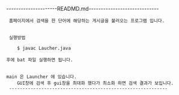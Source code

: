  ---------------------READMD.md-----------------------------
     <JungGo>

     홈페이지에서 검색을 한 단어에 해당하는 게시글을 불러오는 프로그램 입니다.
     
     
     실행방법 

        $ javac Laucher.java

	후에 bat 파일 실행하면 됩니다.


	main 은 Launcher 에 있습니다.
        GUI창에 검색 후 gui창을 최대화 했다가 최소화 하면 검색 결과가 보입니다.
     -----------------------------------------------------------
